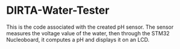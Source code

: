 # DIRTA-Water-Tester

This is the code associated with the created pH sensor. The sensor measures the voltage value of the water, then through the STM32 Nucleoboard, it computes a pH and displays it on an LCD.
